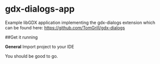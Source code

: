 # gdx-dialogs-app
Example libGDX application implementing the gdx-dialogs extension which can be found here:
https://github.com/TomGrill/gdx-dialogs


##Get it running

**General**
Import project to your IDE

You should be good to go.
